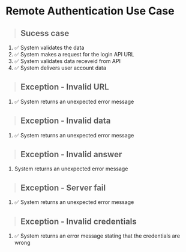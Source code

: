 # Remote Authentication Use Case

> ## Sucess case
1. ✅ System validates the data
2. ✅ System makes a request for the login API URL
3. ✅ System validates data receveid from API
4. ✅ System delivers user account data

> ## Exception - Invalid URL
1. ✅ System returns an unexpected error message

> ## Exception - Invalid data
1. ✅ System returns an unexpected error message

> ## Exception - Invalid answer
1. System returns an unexpected error message

> ## Exception - Server fail
1. ✅ System returns an unexpected error message

> ## Exception - Invalid credentials
1. ✅ System returns an error message stating that the credentials are wrong
